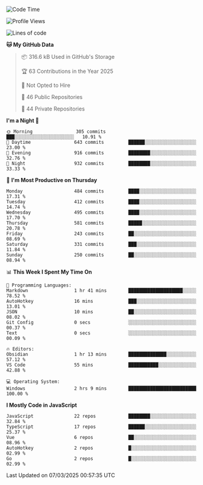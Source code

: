 <!--START_SECTION:waka-->
![Code Time](http://img.shields.io/badge/Code%20Time-925%20hrs%2046%20mins-blue)

![Profile Views](http://img.shields.io/badge/Profile%20Views-0-blue)

![Lines of code](https://img.shields.io/badge/From%20Hello%20World%20I%27ve%20Written-1.1%20million%20lines%20of%20code-blue)

**🐱 My GitHub Data** 

> 📦 316.6 kB Used in GitHub's Storage 
 > 
> 🏆 63 Contributions in the Year 2025
 > 
> 🚫 Not Opted to Hire
 > 
> 📜 46 Public Repositories 
 > 
> 🔑 44 Private Repositories 
 > 
**I'm a Night 🦉** 

```text
🌞 Morning                305 commits         ███░░░░░░░░░░░░░░░░░░░░░░   10.91 % 
🌆 Daytime                643 commits         ██████░░░░░░░░░░░░░░░░░░░   23.00 % 
🌃 Evening                916 commits         ████████░░░░░░░░░░░░░░░░░   32.76 % 
🌙 Night                  932 commits         ████████░░░░░░░░░░░░░░░░░   33.33 % 
```
📅 **I'm Most Productive on Thursday** 

```text
Monday                   484 commits         ████░░░░░░░░░░░░░░░░░░░░░   17.31 % 
Tuesday                  412 commits         ████░░░░░░░░░░░░░░░░░░░░░   14.74 % 
Wednesday                495 commits         ████░░░░░░░░░░░░░░░░░░░░░   17.70 % 
Thursday                 581 commits         █████░░░░░░░░░░░░░░░░░░░░   20.78 % 
Friday                   243 commits         ██░░░░░░░░░░░░░░░░░░░░░░░   08.69 % 
Saturday                 331 commits         ███░░░░░░░░░░░░░░░░░░░░░░   11.84 % 
Sunday                   250 commits         ██░░░░░░░░░░░░░░░░░░░░░░░   08.94 % 
```


📊 **This Week I Spent My Time On** 

```text
💬 Programming Languages: 
Markdown                 1 hr 41 mins        ████████████████████░░░░░   78.52 % 
AutoHotkey               16 mins             ███░░░░░░░░░░░░░░░░░░░░░░   13.01 % 
JSON                     10 mins             ██░░░░░░░░░░░░░░░░░░░░░░░   08.02 % 
Git Config               0 secs              ░░░░░░░░░░░░░░░░░░░░░░░░░   00.37 % 
Text                     0 secs              ░░░░░░░░░░░░░░░░░░░░░░░░░   00.09 % 

🔥 Editors: 
Obsidian                 1 hr 13 mins        ██████████████░░░░░░░░░░░   57.12 % 
VS Code                  55 mins             ███████████░░░░░░░░░░░░░░   42.88 % 

💻 Operating System: 
Windows                  2 hrs 9 mins        █████████████████████████   100.00 % 
```

**I Mostly Code in JavaScript** 

```text
JavaScript               22 repos            ████████░░░░░░░░░░░░░░░░░   32.84 % 
TypeScript               17 repos            ██████░░░░░░░░░░░░░░░░░░░   25.37 % 
Vue                      6 repos             ██░░░░░░░░░░░░░░░░░░░░░░░   08.96 % 
AutoHotkey               2 repos             █░░░░░░░░░░░░░░░░░░░░░░░░   02.99 % 
Go                       2 repos             █░░░░░░░░░░░░░░░░░░░░░░░░   02.99 % 
```




 Last Updated on 07/03/2025 00:57:35 UTC
<!--END_SECTION:waka-->
